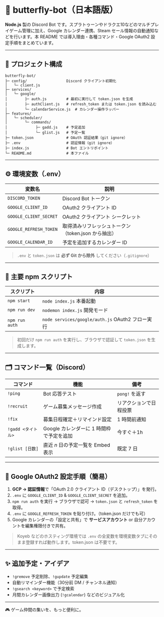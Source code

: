# 🦋 butterfly-bot（日本語版）

**Node.js** 製の Discord Bot です。スプラトゥーンやドラクエ10などのマルチプレイゲーム管理に加え、Google カレンダー連携、Steam セール情報の自動通知などを行います。本 README では導入理由・各種コマンド・Google OAuth2 設定手順をまとめています。

---

## 📂 プロジェクト構成

```text
butterfly-bot/
├─ config/                  Discord クライアント初期化
│   └─ client.js
├─ services/
│   └─ google/
│        ├─ auth.js         # 最初に実行して token.json を生成
│        ├─ authClient.js   # refresh_token または token.json を読み込む
│        └─ calendarService.js  # カレンダー操作ラッパー
├─ features/
│   └─ scheduler/
│        └─ commands/
│             ├─ gadd.js    # 予定追加
│             └─ glist.js   # 予定一覧
├─ token.json               # OAuth 認証結果（git ignore）
├─ .env                     # 認証情報（git ignore）
├─ index.js                 # Bot エントリポイント
└─ README.md                # 本ファイル
```

---

## ⚙️ 環境変数（.env）

| 変数名 | 説明 |
|---------|------|
| `DISCORD_TOKEN` | Discord Bot トークン |
| `GOOGLE_CLIENT_ID` | OAuth2 クライアント ID |
| `GOOGLE_CLIENT_SECRET` | OAuth2 クライアント シークレット |
| `GOOGLE_REFRESH_TOKEN` | 取得済みリフレッシュトークン（token.json から抽出） |
| `GOOGLE_CALENDAR_ID` | 予定を追加するカレンダー ID |

> `.env` と `token.json` は **必ず Git から除外** してください（`.gitignore`）

---

## 🚀 主要 npm スクリプト

| スクリプト | 内容 |
|------------|------|
| `npm start` | `node index.js` 本番起動 |
| `npm run dev` | `nodemon index.js` 開発モード |
| `npm run auth` | `node services/google/auth.js` OAuth2 フロー実行 |

> 初回だけ `npm run auth` を実行し、ブラウザで認証して `token.json` を生成します。

---

## 🗂 コマンド一覧（Discord）

| コマンド | 機能 | 備考 |
|----------|------|------|
| `!ping` | Bot 応答テスト | `pong!` を返す |
| `!recruit` | ゲーム募集メッセージ作成 | リアクションで日程投票 |
| `!fix` | 募集日程確定＋リマインド設定 | 1 時間前通知 |
| `!gadd <タイトル>` | Google カレンダーに 1 時間枠で予定を追加 | 今すぐ＋1h |
| `!glist [日数]` | 直近 *n* 日の予定一覧を Embed 表示 | 既定 7 日 |

---

## 🔑 Google OAuth2 設定手順（簡易）

1. **GCP → 認証情報**で「OAuth 2.0 クライアント ID（デスクトップ）」を発行。
2. `.env` に `GOOGLE_CLIENT_ID` & `GOOGLE_CLIENT_SECRET` を追加。
3. `npm run auth` を実行 → ブラウザで認可 → `token.json` と `refresh_token` を取得。
4. `.env` に `GOOGLE_REFRESH_TOKEN` を貼り付け。（token.json だけでも可）
5. Google カレンダーの「設定と共有」で **サービスアカウント** or 自分アカウントを編集権限付きで共有。

> Koyeb などのホスティング環境では `.env` の全変数を環境変数タブにそのまま登録すれば動作します。token.json は不要です。

---

## ✨ 追加予定・アイデア

- `!gremove` 予定削除、`!gupdate` 予定編集
- 自動リマインダー機能（30分前 DM / チャンネル通知）
- `!gsearch <keyword>` で予定検索
- 月間カレンダー画像出力 (`!gcalendar`) などのビジュアル化

---

🎮 ゲーム仲間の集いを、もっと便利に。

